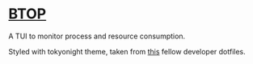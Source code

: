 # [BTOP](https://github.com/aristocratos/btop)

A TUI to monitor process and resource consumption.

Styled with tokyonight theme, taken from [this](https://github.com/ronald0x00/dotfiles)
fellow developer dotfiles.
